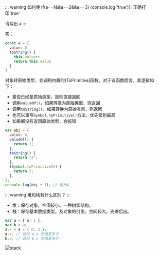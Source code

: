 ::: warning
如何使 if(a==1&&a==2&&a==3) {console.log('true')}; 正确打印'true'

请写出 a
:::

答：

```js
const a = {
  value: 0
  toString() {
    this.value++
    return this.value
  }
}
```

对象转原始类型，会调用内置的[ToPrimitive]函数，对于该函数而言，其逻辑如下：

- 是否已经是原始类型，是则直接返回
- 调用<code>valueOf()</code>，如果转换为原始类型，则返回
- 调用<code>toString()</code>，如果转换为原始类型，则返回
- 也可以重写<code>Symbol.toPrimitive()</code>方法，优先级别最高
- 如果都没有返回原始类型，会报错

```js
var obj = {
  value: 0,
  valueOf() {
    return 1;
  },
  toString() {
    return "2";
  },
  [Symbol.toPrimitive]() {
    return 3;
  },
};
console.log(obj + 1); // 输出4
```

::: warning
堆和栈有什么区别？
:::

- 堆：保存对象。空间较小。一种树状结构。
- 栈：保存基本数据类型，及对象的引用。空间较大。先进后出。

```js
var a = { n: 1 };
var b = a;
a.x = a = { n: 2 };
a.x; // 这时 a.x 的值是多少
b.x; // 这时 b.x 的值是多少
```

![stack](/assets/basic/code_write/7.png)
